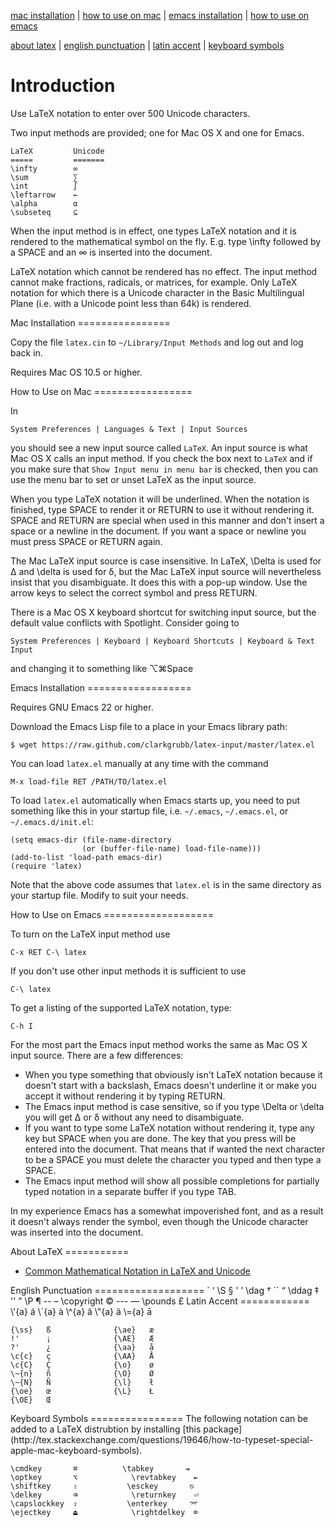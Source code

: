 [mac installation](#mac-install) | [how to use on mac](#mac-howto) | [emacs installation](#emacs-install) | [how to use on emacs](#emacs-howto)

[about latex](#latex-about) | [english punctuation](#latex-english-punct) | [latin accent](#latex-latin-accent) | [keyboard symbols](#latex-keyboard)

Introduction
============

Use LaTeX notation to enter over 500 Unicode characters.

Two input methods are provided; one for Mac OS X
and one for Emacs.

    LaTeX         Unicode
    =====         =======
    \infty        ∞
    \sum          ∑
    \int          ∫
    \leftarrow    ←
    \alpha        α
    \subseteq     ⊆
    

When the input method is in effect, one types LaTeX notation and it
is rendered to the mathematical symbol on the fly.  E.g. type
\infty followed by a SPACE and an ∞ is inserted into the document.

LaTeX notation which cannot be rendered has no effect.  The input
method cannot make fractions, radicals, or matrices, for example.
Only LaTeX notation for which there is a Unicode character in the Basic
Multilingual Plane (i.e. with a Unicode point less than 64k) is rendered.

<a name="mac-install"/>
Mac Installation
================

Copy the file `latex.cin` to `~/Library/Input Methods` and log out
and log back in.

Requires Mac OS 10.5 or higher.

<a name="mac-howto"/>
How to Use on Mac
=================

In

    System Preferences | Languages & Text | Input Sources

you should see a new input source called `LaTeX`.  An input source
is what Mac OS X calls an input method.  If you check the box next
to `LaTeX` and if you make sure that `Show Input menu in menu bar` is
checked, then you can use the menu bar to set or unset LaTeX as the
input source.

When you type LaTeX notation it will be underlined.  When the notation
is finished, type SPACE to render it or RETURN to use it without rendering
it.  SPACE and RETURN are special when used in this manner and don't insert
a space or a newline in the document.  If you want a space or newline you
must press SPACE or RETURN again.

The Mac LaTeX input source is case insensitive.  In LaTeX, \Delta is used
for Δ and \delta is used for δ, but the Mac LaTeX input source will nevertheless
insist that you disambiguate.  It does this with a pop-up window.  Use the arrow
keys to select the correct symbol and press RETURN.

There is a Mac OS X keyboard shortcut for switching input source, but the
default value conflicts with Spotlight.  Consider going to 

    System Preferences | Keyboard | Keyboard Shortcuts | Keyboard & Text Input

and changing it to something like ⌥⌘Space

<a name="emacs-install"/>
Emacs Installation
==================

Requires GNU Emacs 22 or higher.

Download the Emacs Lisp file to a place in your Emacs library path:

    $ wget https://raw.github.com/clarkgrubb/latex-input/master/latex.el

You can load `latex.el` manually at any time with the command

    M-x load-file RET /PATH/TO/latex.el

To load `latex.el` automatically when Emacs starts up, you need to put something
like this in your startup file, i.e. `~/.emacs`, `~/.emacs.el`, or `~/.emacs.d/init.el`:

    (setq emacs-dir (file-name-directory
                    (or (buffer-file-name) load-file-name)))
    (add-to-list 'load-path emacs-dir)
    (require 'latex)

Note that the above code assumes that `latex.el` is in the same directory
as your startup file.  Modify to suit your needs.

<a name="emacs-howto"/>
How to Use on Emacs
===================

To turn on the LaTeX input method use

    C-x RET C-\ latex

If you don't use other input methods it is sufficient to use

    C-\ latex

To get a listing of the supported LaTeX notation, type:

    C-h I

For the most part the Emacs input method works the same as Mac OS X input source.
There are a few differences:

* When you type something that obviously isn't LaTeX notation because it doesn't
  start with a backslash, Emacs doesn't underline it or make you accept it without
  rendering it by typing RETURN.
* The Emacs input method is case sensitive, so if you type \Delta or \delta you
  will get Δ or δ without any need to disambiguate.
* If you want to type some LaTeX notation without rendering it, type any key but
  SPACE when you are done.  The key that you press will be entered into the document.
  That means that if wanted the next character to be a SPACE you must delete the
  character you typed and then type a SPACE.
* The Emacs input method will show all possible completions for partially typed
  notation in a separate buffer if you type TAB.

In my experience Emacs has a somewhat impoverished font, and as a result it doesn't
always render the symbol, even though the Unicode character was inserted into the
document.

<a name="latex-about"/>
About LaTeX
===========

* [Common Mathematical Notation in LaTeX and Unicode](http://hyperpolyglot.org/math-notation)

<a name="latex-english-punct"/>
English Punctuation
===================
    `        ‘                \S           §
    '        ’                \dag         †
    ``       “                \ddag        ‡
    ''       ”                \P           ¶
    --       –                \copyright   ©
    ---      —                \pounds      £

<a name="latex-latin-accent"/>
Latin Accent
============
    \'{a}   á
    \`{a}   à
    \^{a}   â
    \"{a}   ä
    \={a}   ā

    {\ss}   ß              {\ae}   æ
    !'      ¡              {\AE}   Æ
    ?'      ¿              {\aa}   å
    \c{c}   ç              {\AA}   Å
    \c{C}   Ç              {\o}    ø
    \~{n}   ñ              {\O}    Ø
    \~{N}   Ñ              {\l}    ł
    {\oe}   œ              {\L}    Ł         
    {\OE}   Œ                 


<a name="latex-keyboard"/>
Keyboard Symbols
================
The following notation can be added to a LaTeX distrubtion by installing [this package](http://tex.stackexchange.com/questions/19646/how-to-typeset-special-apple-mac-keyboard-symbols).

    \cmdkey       ⌘          \tabkey       ⇥
    \optkey       ⌥            \revtabkey    ⇤
    \shiftkey     ⇧           \esckey       ⎋
    \delkey       ⌫            \returnkey    ⏎
    \capslockkey  ⇪           \enterkey     ⌤
    \ejectkey     ⏏            \rightdelkey  ⌦
    
    
    
    
    
    
